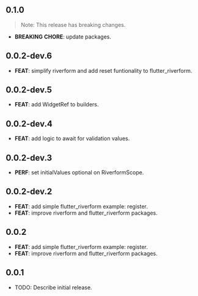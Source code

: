 ## 0.1.0

> Note: This release has breaking changes.

 - **BREAKING** **CHORE**: update packages.

## 0.0.2-dev.6

 - **FEAT**: simplify riverform and add reset funtionality to flutter_riverform.

## 0.0.2-dev.5

 - **FEAT**: add WidgetRef to builders.

## 0.0.2-dev.4

 - **FEAT**: add logic to await for validation values.

## 0.0.2-dev.3

 - **PERF**: set initialValues optional on RiverformScope.

## 0.0.2-dev.2

 - **FEAT**: add simple flutter_riverform example: register.
 - **FEAT**: improve riverform and flutter_riverform packages.

## 0.0.2

 - **FEAT**: add simple flutter_riverform example: register.
 - **FEAT**: improve riverform and flutter_riverform packages.

## 0.0.1

* TODO: Describe initial release.
